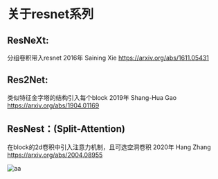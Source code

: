 # 关于resnet系列

## ResNeXt:
分组卷积带入resnet
2016年 Saining Xie https://arxiv.org/abs/1611.05431

## Res2Net:
类似特征金字塔的结构引入每个block
2019年 Shang-Hua Gao https://arxiv.org/abs/1904.01169

## ResNest：(Split-Attention)
在block的2d卷积中引入注意力机制，且可选空洞卷积
2020年 Hang Zhang https://arxiv.org/abs/2004.08955

![aa](https://img-blog.csdnimg.cn/img_convert/d6e7bff3c54b779a15f9b1265c061fd4.png#pic_center)
